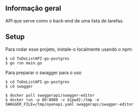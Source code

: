 
## Informação geral
API que serve como o back-end de uma lista de tarefas.

	
## Setup
Para rodar esse projeto, instale-o localmente usando o npm:

```
$ cd ToDoListAPI-go-postgres
$ go run main.go 
```
Para preparar o swagger para o uso

```
$ cd ToDoListAPI-go-postgres
$ cd swagger

$ docker pull swaggerapi/swagger-editor
$ docker run -p 80:8080 -v ${pwd}:/tmp -e SWAGGER_FILE=/tmp/openapi.yaml swaggerapi/swagger-editor
```


